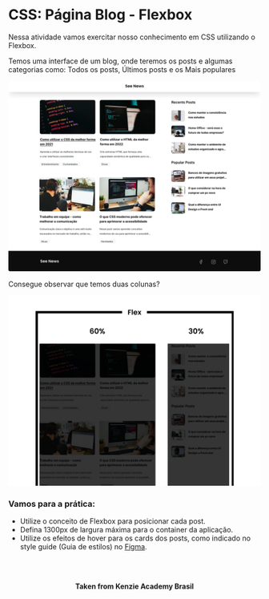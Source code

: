 <h1>CSS: Página Blog - Flexbox</h1>

Nessa atividade vamos exercitar nosso conhecimento em CSS utilizando o Flexbox.

Temos uma interface de um blog, onde teremos os posts e algumas categorias como: Todos os posts, Últimos posts e os Mais populares

<img src="./assets/example-1.svg" alt="example 1" />

Consegue observar que temos duas colunas?

<img src="./assets/example-2.svg" alt="example 2" />

<h3>Vamos para a prática:</h3>

- Utilize o conceito de Flexbox para posicionar cada post.
- Defina 1300px de largura máxima para o container da aplicação.
- Utilize os efeitos de hover para os cards dos posts, como indicado no style guide (Guia de estilos) no <a href="https://www.figma.com/file/TfmTpNyDv7RV6ODHkRhZit/%F0%9F%92%AA-Atividade--CSS%3A-P%C3%A1gina-Blog---Flexbox?t=L74TOPDSj3s0dENf-0">Figma</a>.
<br>
<br>

<p align="center"><b>Taken from Kenzie Academy Brasil</b></p>
